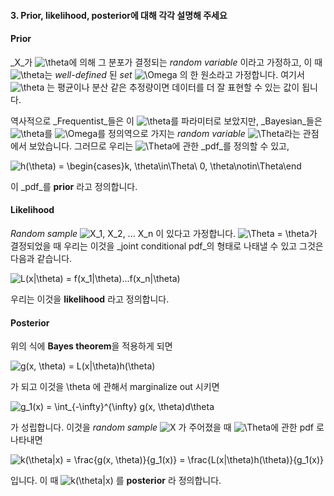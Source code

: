 #### 3\. Prior, likelihood, posterior에 대해 각각 설명해 주세요

#### Prior

_X_가 ![\theta](https://tex.s2cms.ru/svg/%5Ctheta)에 의해 그 분포가 결정되는 _random variable_ 이라고 가정하고, 이 때 ![\theta](https://tex.s2cms.ru/svg/%5Ctheta)는 _well-defined_ 된 _set_ ![\Omega](https://tex.s2cms.ru/svg/%5COmega) 의 한 원소라고 가정합니다. 여기서 ![\theta](https://tex.s2cms.ru/svg/%5Ctheta) 는 평균이나 분산 같은 추정량이면 데이터를 더 잘 표현할 수 있는 값이 됩니다.

역사적으로 _Frequentist_들은 이 ![\theta](https://tex.s2cms.ru/svg/%5Ctheta)를 파라미터로 보았지만, _Bayesian_들은 ![\theta](https://tex.s2cms.ru/svg/%5Ctheta)를 ![\Omega](https://tex.s2cms.ru/svg/%5COmega)를 정의역으로 가지는 _random variable_ ![\Theta](https://tex.s2cms.ru/svg/%5CTheta)라는 관점에서 보았습니다. 그러므로 우리는 ![\Theta](https://tex.s2cms.ru/svg/%5CTheta)에 관한 _pdf_를 정의할 수 있고,

![h(\theta) = \begin{cases}k, \theta\in\Theta\\ 0, \theta\notin\Theta\end](https://tex.s2cms.ru/svg/h(%5Ctheta)%20%3D%20%5Cbegin%7Bcases%7Dk%2C%20%5Ctheta%5Cin%5CTheta%5C%5C%200%2C%20%5Ctheta%5Cnotin%5CTheta%5Cend)

이 _pdf_를 **prior** 라고 정의합니다.

#### Likelihood

_Random sample_ ![X_1, X_2, ... X_n](https://tex.s2cms.ru/svg/X_1%2C%20X_2%2C%20...%20X_n) 이 있다고 가정합니다. ![\Theta = \theta](https://tex.s2cms.ru/svg/%5CTheta%20%3D%20%5Ctheta)가 결정되었을 때 우리는 이것을 _joint conditional pdf_의 형태로 나태낼 수 있고 그것은 다음과 같습니다.

![L(x|\theta) = f(x_1|\theta)...f(x_n|\theta)](https://tex.s2cms.ru/svg/L(x%7C%5Ctheta)%20%3D%20f(x_1%7C%5Ctheta)...f(x_n%7C%5Ctheta))

우리는 이것을 **likelihood** 라고 정의합니다.

#### Posterior

위의 식에 **Bayes theorem**을 적용하게 되면

![g(x, \theta) = L(x|\theta)h(\theta)](https://tex.s2cms.ru/svg/g(x%2C%20%5Ctheta)%20%3D%20L(x%7C%5Ctheta)h(%5Ctheta))

가 되고 이것을 \theta 에 관해서 marginalize out 시키면

![g_1(x) = \int_{-\infty}^{\infty} g(x, \theta)d\theta](https://tex.s2cms.ru/svg/g_1(x)%20%3D%20%5Cint_%7B-%5Cinfty%7D%5E%7B%5Cinfty%7D%20g(x%2C%20%5Ctheta)d%5Ctheta)

가 성립합니다. 이것을 _random sample_ ![X](https://tex.s2cms.ru/svg/X) 가 주어졌을 때 ![\Theta](https://tex.s2cms.ru/svg/%5CTheta)에 관한 pdf 로 나타내면

![k(\theta|x) = \frac{g(x, \theta)}{g_1(x)} = \frac{L(x|\theta)h(\theta)}{g_1(x)}](https://tex.s2cms.ru/svg/k(%5Ctheta%7Cx)%20%3D%20%5Cfrac%7Bg(x%2C%20%5Ctheta)%7D%7Bg_1(x)%7D%20%3D%20%5Cfrac%7BL(x%7C%5Ctheta)h(%5Ctheta)%7D%7Bg_1(x)%7D)

입니다. 이 때 ![k(\theta|x)](https://tex.s2cms.ru/svg/k(%5Ctheta%7Cx)) 를 **posterior** 라 정의합니다.
